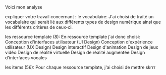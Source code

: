   Voici mon analyse

expliquer votre travail concernant :
le vocabulaire:
J'ai choisi de traité un vocabulaire qui serait lié aux différents types de design numérique ainsi que les différents critères de ceux-ci.

les ressource template (8):
En ressource template j'ai donc choisi: 
Conception d'interfaces utilisateur (UI Design)
Conception d'expérience utilisateur (UX Design)
Design interactif
Design d'animation
Design de jeux vidéo
Design de réalité virtuelle
Design de réalité augmentée
Design d'interfaces vocales


les items (56):
Pour chaque ressource template, j'ai choisi de mettre 
skrrr